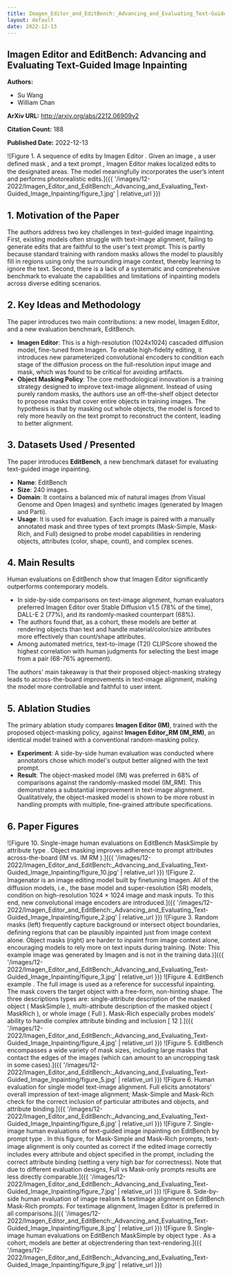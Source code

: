 ```yaml
---
title: Imagen_Editor_and_EditBench:_Advancing_and_Evaluating_Text-Guided_Image_Inpainting
layout: default
date: 2022-12-13
---
```

## Imagen Editor and EditBench: Advancing and Evaluating Text-Guided Image Inpainting
**Authors:**
- Su Wang
- William Chan

**ArXiv URL:** http://arxiv.org/abs/2212.06909v2

**Citation Count:** 188

**Published Date:** 2022-12-13

![Figure 1. A sequence of edits by Imagen Editor . Given an image , a user deﬁned mask , and a text prompt , Imagen Editor makes localized edits to the designated areas. The model meaningfully incorporates the user’s intent and performs photorealistic edits.]({{ '/images/12-2022/Imagen_Editor_and_EditBench:_Advancing_and_Evaluating_Text-Guided_Image_Inpainting/figure_1.jpg' | relative_url }})
## 1. Motivation of the Paper
The authors address two key challenges in text-guided image inpainting. First, existing models often struggle with text-image alignment, failing to generate edits that are faithful to the user's text prompt. This is partly because standard training with random masks allows the model to plausibly fill in regions using only the surrounding image context, thereby learning to ignore the text. Second, there is a lack of a systematic and comprehensive benchmark to evaluate the capabilities and limitations of inpainting models across diverse editing scenarios.

## 2. Key Ideas and Methodology
The paper introduces two main contributions: a new model, Imagen Editor, and a new evaluation benchmark, EditBench.

-   **Imagen Editor**: This is a high-resolution (1024x1024) cascaded diffusion model, fine-tuned from Imagen. To enable high-fidelity editing, it introduces new parameterized convolutional encoders to condition each stage of the diffusion process on the full-resolution input image and mask, which was found to be critical for avoiding artifacts.
-   **Object Masking Policy**: The core methodological innovation is a training strategy designed to improve text-image alignment. Instead of using purely random masks, the authors use an off-the-shelf object detector to propose masks that cover entire objects in training images. The hypothesis is that by masking out whole objects, the model is forced to rely more heavily on the text prompt to reconstruct the content, leading to better alignment.

## 3. Datasets Used / Presented
The paper introduces **EditBench**, a new benchmark dataset for evaluating text-guided image inpainting.

-   **Name**: EditBench
-   **Size**: 240 images.
-   **Domain**: It contains a balanced mix of natural images (from Visual Genome and Open Images) and synthetic images (generated by Imagen and Parti).
-   **Usage**: It is used for evaluation. Each image is paired with a manually annotated mask and three types of text prompts (Mask-Simple, Mask-Rich, and Full) designed to probe model capabilities in rendering objects, attributes (color, shape, count), and complex scenes.

## 4. Main Results
Human evaluations on EditBench show that Imagen Editor significantly outperforms contemporary models.

-   In side-by-side comparisons on text-image alignment, human evaluators preferred Imagen Editor over Stable Diffusion v1.5 (78% of the time), DALL-E 2 (77%), and its randomly-masked counterpart (68%).
-   The authors found that, as a cohort, these models are better at rendering objects than text and handle material/color/size attributes more effectively than count/shape attributes.
-   Among automated metrics, text-to-image (T2I) CLIPScore showed the highest correlation with human judgments for selecting the best image from a pair (68-76% agreement).

The authors' main takeaway is that their proposed object-masking strategy leads to across-the-board improvements in text-image alignment, making the model more controllable and faithful to user intent.

## 5. Ablation Studies
The primary ablation study compares **Imagen Editor (IM)**, trained with the proposed object-masking policy, against **Imagen Editor_RM (IM_RM)**, an identical model trained with a conventional random-masking policy.

-   **Experiment**: A side-by-side human evaluation was conducted where annotators chose which model's output better aligned with the text prompt.
-   **Result**: The object-masked model (IM) was preferred in 68% of comparisons against the randomly-masked model (IM_RM). This demonstrates a substantial improvement in text-image alignment. Qualitatively, the object-masked model is shown to be more robust in handling prompts with multiple, fine-grained attribute specifications.

## 6. Paper Figures
![Figure 10. Single-image human evaluations on EditBench MaskSimple by attribute type . Object masking improves adherence to prompt attributes across-the-board (IM vs. IM RM ).]({{ '/images/12-2022/Imagen_Editor_and_EditBench:_Advancing_and_Evaluating_Text-Guided_Image_Inpainting/figure_10.jpg' | relative_url }})
![Figure 2. Imagenator is an image editing model built by ﬁnetuning Imagen. All of the diffusion models, i.e., the base model and super-resolution (SR) models, condition on high-resolution 1024 × 1024 image and mask inputs. To this end, new convolutional image encoders are introduced.]({{ '/images/12-2022/Imagen_Editor_and_EditBench:_Advancing_and_Evaluating_Text-Guided_Image_Inpainting/figure_2.jpg' | relative_url }})
![Figure 3. Random masks (left) frequently capture background or intersect object boundaries, deﬁning regions that can be plausibly inpainted just from image context alone. Object masks (right) are harder to inpaint from image context alone, encouraging models to rely more on text inputs during training. (Note: This example image was generated by Imagen and is not in the training data.)]({{ '/images/12-2022/Imagen_Editor_and_EditBench:_Advancing_and_Evaluating_Text-Guided_Image_Inpainting/figure_3.jpg' | relative_url }})
![Figure 4. EditBench example . The full image is used as a reference for successful inpainting. The mask covers the target object with a free-form, non-hinting shape. The three descriptions types are: single-attribute description of the masked object ( MaskSimple ), multi-attribute description of the masked object ( MaskRich ), or whole image ( Full ). Mask-Rich especially probes models’ ability to handle complex attribute binding and inclusion [ 12 ].]({{ '/images/12-2022/Imagen_Editor_and_EditBench:_Advancing_and_Evaluating_Text-Guided_Image_Inpainting/figure_4.jpg' | relative_url }})
![Figure 5. EditBench encompasses a wide variety of mask sizes, including large masks that contact the edges of the images (which can amount to an uncropping task in some cases).]({{ '/images/12-2022/Imagen_Editor_and_EditBench:_Advancing_and_Evaluating_Text-Guided_Image_Inpainting/figure_5.jpg' | relative_url }})
![Figure 6. Human evaluation for single model text-image alignment. Full elicits annotators’ overall impression of text-image alignment; Mask-Simple and Mask-Rich check for the correct inclusion of particular attributes and objects, and attribute binding.]({{ '/images/12-2022/Imagen_Editor_and_EditBench:_Advancing_and_Evaluating_Text-Guided_Image_Inpainting/figure_6.jpg' | relative_url }})
![Figure 7. Single-image human evaluations of text-guided image inpainting on EditBench by prompt type . In this ﬁgure, for Mask-Simple and Mask-Rich prompts, text-image alignment is only counted as correct if the edited image correctly includes every attribute and object speciﬁed in the prompt, including the correct attribute binding (setting a very high bar for correctness). Note that due to different evaluation designs, Full vs Mask-only prompts results are less directly comparable.]({{ '/images/12-2022/Imagen_Editor_and_EditBench:_Advancing_and_Evaluating_Text-Guided_Image_Inpainting/figure_7.jpg' | relative_url }})
![Figure 8. Side-by-side human evaluation of image realism & textimage alignment on EditBench Mask-Rich prompts. For textimage alignment, Imagen Editor is preferred in all comparisons.]({{ '/images/12-2022/Imagen_Editor_and_EditBench:_Advancing_and_Evaluating_Text-Guided_Image_Inpainting/figure_8.jpg' | relative_url }})
![Figure 9. Single-image human evaluations on EditBench MaskSimple by object type . As a cohort, models are better at objectrendering than text-rendering.]({{ '/images/12-2022/Imagen_Editor_and_EditBench:_Advancing_and_Evaluating_Text-Guided_Image_Inpainting/figure_9.jpg' | relative_url }})
